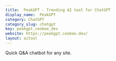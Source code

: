 ```yaml
---
title:  PeakGPT - Trending AI tool for ChatGPT
display_name:  PeakGPT
category: ChatGPT
category_slug: chatgpt
key: peakgpt_ceobee_dev
website: https://peakgpt.ceobee.dev/
layout: aitool
---
```


Quick Q&A chatbot for any site.
